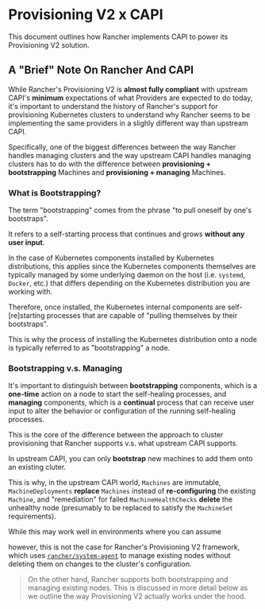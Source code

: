 # Provisioning V2 x CAPI

This document outlines how Rancher implements CAPI to power its Provisioning V2 solution.

## A "Brief" Note On Rancher And CAPI

While Rancher's Provisioning V2 is **almost fully compliant** with upstream CAPI's **minimum** expectations of what Providers are expected to do today, it's important to understand the history of Rancher's support for provisioning Kubernetes clusters to understand why Rancher seems to be implementing the same providers in a slighly different way than upstream CAPI.

Specifically, one of the biggest differences between the way Rancher handles managing clusters and the way upstream CAPI handles managing clusters has to do with the difference between **provisioning + bootstrapping** Machines and **provisioning + managing** Machines.

### What is Bootstrapping?

The term "bootstrapping" comes from the phrase "to pull oneself by one's bootstraps". 

It refers to a self-starting process that continues and grows **without any user input**.

In the case of Kubernetes components installed by Kubernetes distributions, this applies since the Kubernetes components themselves are typically managed by some underlying daemon on the host (i.e. `systemd`, `Docker`, etc.) that differs depending on the Kubernetes distribution you are working with.

Therefore, once installed, the Kubernetes internal components are self-[re]starting processes that are capable of "pulling themselves by their bootstraps".

This is why the process of installing the Kubernetes distribution onto a node is typically referred to as "bootstrapping" a node.

### Bootstrapping v.s. Managing

It's important to distinguish between **bootstrapping** components, which is a **one-time** action on a node to start the self-healing processes, and **managing** components, which is a **continual** process that can receive user input to alter the behavior or configuration of the running self-healing processes.

This is the core of the difference between the approach to cluster provisioning that Rancher supports v.s. what upstream CAPI supports.

In upstream CAPI, you can only **bootstrap** new machines to add them onto an existing cluter. 

This is why, in the upstream CAPI world, `Machines` are immutable, `MachineDeployments` **replace** `Machines` instead of **re-configuring** the existing `Machine`, and "remediation" for failed `MachineHealthChecks` **delete** the unhealthy node (presumably to be replaced to satisfy the `MachineSet` requirements).

While this may work well in environments where you can assume 

however, this is not the case for Rancher's Provisioning V2 framework, which uses [`rancher/system-agent`](https://github.com/rancher/system-agent) to manage existing nodes without deleting them on changes to the cluster's configuration.
>
> On the other hand, Rancher supports both bootstrapping and managing existing nodes. This is discussed in more detail below as we outline the way Provisioning V2 actually works under the hood.
